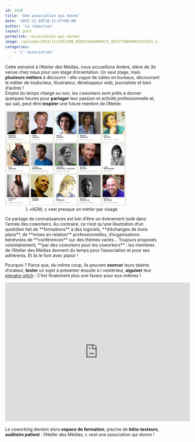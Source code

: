 ```yaml
---
id: 1438
title: 'Une association qui donne'
date: '2015-11-19T18:11:57+02:00'
author: 'La rédaction'
layout: post
permalink: /association-qui-donne/
image: /uploads/2014/11/1912308_850331044998333_5073770840963137523_o.jpg
categories:
    - 'L''association'
---
```


Cette semaine à l’Atelier des Médias, nous accueillons Ambre, élève de 3e venue chez nous pour son stage d’orientation. Un seul stage, mais **plusieurs métiers** à découvrir : elle vogue de salles en bureaux, découvrant le métier de traducteur, illustrateur, développeur web, journaliste et bien d’autres !  
Emploi du temps chargé ou non, les coworkers sont prêts à donner quelques heures pour **partager** leur passion et activité professionnelle et, qui sait, peut-être **inspirer** une future membre de l’Atelier.

<dl class="wp-caption aligncenter" id="attachment_1439" style="width: 393px;"><dt class="wp-caption-dt"><img src="/uploads/2015/11/Image-1.png" alt="Illustration"></dt><dd class="wp-caption-dd"><center>L »ADM, c »est presque un métier par visage</center></dd></dl>Ce partage de connaissances est loin d’être un évènement isolé dans l’année des coworkers. Au contraire, ce n’est qu’une illustration d’un quotidien fait de **formations** à des logiciels, **d’échanges de bons plans**, de **mises en relation** professionnelles, d’organisations bénévoles de **conférences** sur des thèmes variés… Toujours proposés volontairement, **par des coworkers pour les coworkers** : les membres de l’Atelier des Médias donnent du temps pour l’association et pour ses adhérents. Et ils le font avec plaisir !

<span style="font-weight: 400;">Pourquoi ? Parce que, du même coup, ils peuvent **exercer** leurs talents d’orateur, **tester** un sujet à présenter ensuite à l »extérieur, **aiguiser** leur </span>[<span style="font-weight: 400;">elevator-pitch</span>](https://fr.wikipedia.org/wiki/Elevator_pitch)<span style="font-weight: 400;"> : C’est finalement plus une faveur pour eux-mêmes !</span>

<iframe allowfullscreen="allowfullscreen" frameborder="0" height="450" src="https://www.youtube.com/embed/8nK5jG4ZNus" width="600"></iframe>

<span style="font-weight: 400;">Le coworking devient alors **espace de formation**, piscine de **bêta-testeurs**, **auditoire patient** : l’Atelier des Médias, c »est une association qui donne !</span>